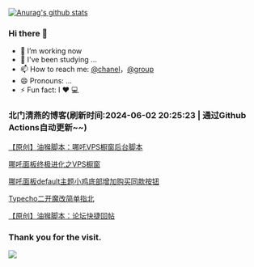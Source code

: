 [![Anurag's github stats](https://github-readme-stats.vercel.app/api?username=bmqy)](https://github.com/anuraghazra/github-readme-stats)
### Hi there 👋
- 🔭 I’m working now
- 🌱 I've been studying ...
- 📫 How to reach me: [@chanel](https://t.me/tcbmqy)，[@group](https://t.me/tgbmqy)
- 😄 Pronouns: ...
- ⚡ Fun fact:  I ❤️ 💻

<!--START_SECTION:bmqy-->

### 北门清燕的博客(刷新时间:2024-06-02 20:25:23 | 通过Github Actions自动更新~~)

[【原创】油猴脚本：哪吒VPS橱窗后台脚本](https://www.bmqy.net/posts/2024-05-20-%E5%8E%9F%E5%88%9B%E6%B2%B9%E7%8C%B4%E8%84%9A%E6%9C%AC%E5%93%AA%E5%90%92vps%E6%A9%B1%E7%AA%97%E5%90%8E%E5%8F%B0%E8%84%9A%E6%9C%AC/)

[哪吒面板终极进化之VPS橱窗](https://www.bmqy.net/posts/2024-05-13-%E5%93%AA%E5%90%92%E9%9D%A2%E6%9D%BF%E7%BB%88%E6%9E%81%E8%BF%9B%E5%8C%96%E4%B9%8Bvps%E6%A9%B1%E7%AA%97/)

[哪吒面板default主题小鸡底部增加购买同款按钮](https://www.bmqy.net/posts/2024-05-08-%E5%93%AA%E5%90%92%E9%9D%A2%E6%9D%BFdefault%E4%B8%BB%E9%A2%98%E5%B0%8F%E9%B8%A1%E5%BA%95%E9%83%A8%E5%A2%9E%E5%8A%A0%E8%B4%AD%E4%B9%B0%E5%90%8C%E6%AC%BE%E6%8C%89%E9%92%AE/)

[Typecho二开魔改简单指北](https://www.bmqy.net/posts/2024-04-15-typecho%E4%BA%8C%E5%BC%80%E9%AD%94%E6%94%B9%E7%AE%80%E5%8D%95%E6%8C%87%E5%8C%97/)

[【原创】油猴脚本：论坛快捷回帖](https://www.bmqy.net/posts/2024-03-15-%E5%8E%9F%E5%88%9B%E6%B2%B9%E7%8C%B4%E8%84%9A%E6%9C%AC%E8%AE%BA%E5%9D%9B%E5%BF%AB%E6%8D%B7%E5%9B%9E%E5%B8%96/)

<!--END_SECTION:bmqy-->

### Thank you for the visit.
![](http://profile-counter.glitch.me/bmqy/count.svg)
